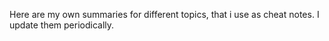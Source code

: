 Here are my own summaries for different topics, that i use as cheat notes.
I update them periodically.
